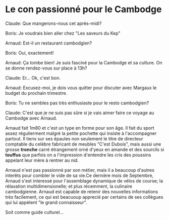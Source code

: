 # Le con passionné pour le Cambodge

Claude:  Que mangerons-nous
cet après-midi?

Boris:  Je voudrais bien
aller chez "Les saveurs du Kep"

Arnaud:  Est-il un
restaurant cambodgien?

Boris:  Oui, exactement!

Arnaud:  Ça tombe bien! Je
suis fasciné pour la Cambodge et sa culture. On se donne rendez-vous sur place
à 13h?

Claude:  Er... Ok, c'est
bon.

Arnaud:  Excusez-moi, je
dois vous quitter pour discuter avec Margaux le budget du prochain trimestre.

Boris:  Tu ne sembles pas
très enthusiaste pour le resto cambodgien?

Claude:  C'est que je ne
suis pas sûre si je vais aimer faire ce voyage au Cambodge avec Arnaud.

Arnaud fait 1m80 et c'est un type en forme pour son âge. Il fait du sport assez
régulierment malgré la petite pochette qui insiste à l'accompagner partout. Il
tiens sur ses épaules non seulement le titre de directeur comptable du celèbre fabricant de
meubles "C'est Dubois", mais aussi une grosse **tronche** carré
étrangement orné d'yeux en amande et des sourcils si **touffus** que parfois on a
l'impression d'entendre les cris des poussins appelant leur mère à rentrer au
nid.

Arnaud n'est pas passionné par son métier, mais il a beaucoup d'autres interêts
pour combler le vide de sa vie.Ce dernière mois de Septembre, Arnaud s'est
interessé pour l'assemblage dynamique de vélos de course; la rélaxation
multidimensionelle; et plus récemment, la culinaire cambodgienne. Arnaud est
capable de retenir des nouvelles informations très facilement, ce qui est
beacuoup apprecié par certains de ses collègues qui lui appèlent "le grand
connaisseur".

Soit comme guide culturel...
